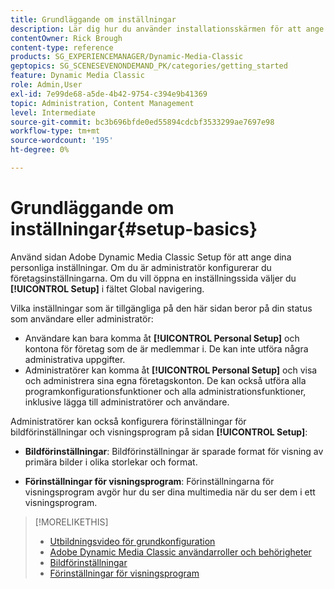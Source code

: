 ```yaml
---
title: Grundläggande om inställningar
description: Lär dig hur du använder installationsskärmen för att ange dina personliga inställningar i Adobe Dynamic Media Classic. Om du är administratör konfigurerar du företagsinställningarna.
contentOwner: Rick Brough
content-type: reference
products: SG_EXPERIENCEMANAGER/Dynamic-Media-Classic
geptopics: SG_SCENESEVENONDEMAND_PK/categories/getting_started
feature: Dynamic Media Classic
role: Admin,User
exl-id: 7e99de68-a5de-4b42-9754-c394e9b41369
topic: Administration, Content Management
level: Intermediate
source-git-commit: bc3b696bfde0ed55894cdcbf3533299ae7697e98
workflow-type: tm+mt
source-wordcount: '195'
ht-degree: 0%

---
```


# Grundläggande om inställningar{#setup-basics}

Använd sidan Adobe Dynamic Media Classic Setup för att ange dina personliga inställningar. Om du är administratör konfigurerar du företagsinställningarna. Om du vill öppna en inställningssida väljer du **[!UICONTROL Setup]** i fältet Global navigering.

Vilka inställningar som är tillgängliga på den här sidan beror på din status som användare eller administratör:

* Användare kan bara komma åt **[!UICONTROL Personal Setup]** och kontona för företag som de är medlemmar i. De kan inte utföra några administrativa uppgifter.
* Administratörer kan komma åt **[!UICONTROL Personal Setup]** och visa och administrera sina egna företagskonton. De kan också utföra alla programkonfigurationsfunktioner och alla administrationsfunktioner, inklusive lägga till administratörer och användare.

Administratörer kan också konfigurera förinställningar för bildförinställningar och visningsprogram på sidan **[!UICONTROL Setup]**:

* **Bildförinställningar**: Bildförinställningar är sparade format för visning av primära bilder i olika storlekar och format.

* **Förinställningar för visningsprogram**: Förinställningarna för visningsprogram avgör hur du ser dina multimedia när du ser dem i ett visningsprogram.

>[!MORELIKETHIS]
>
>* [Utbildningsvideo för grundkonfiguration](https://s7d5.scene7.com/s7viewers/html5/VideoViewer.html?videoserverurl=https://s7d5.scene7.com/is/content/&amp;emailurl=https://s7d5.scene7.com/s7/emailFriend&amp;serverUrl=https://s7d5.scene7.com/is/image/&amp;config=Scene7SharedAssets/Universal_HTML5_Video&amp;contenturl=https://s7d5.scene7.com/skins/&amp;asset=S7tutorials/573_Setup%20Basics_converted%20renamed_Getting%20Started-AVS)
>* [Adobe Dynamic Media Classic användarroller och behörigheter](administration-setup.md#user_administration)
>* [Bildförinställningar](application-setup.md#image_presets)
>* [Förinställningar för visningsprogram](application-setup.md#viewer_presets)
